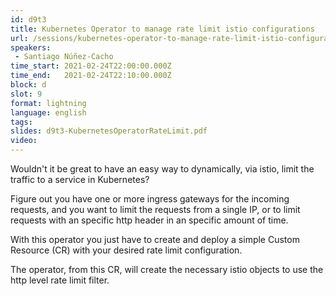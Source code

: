 ```yaml
---
id: d9t3
title: Kubernetes Operator to manage rate limit istio configurations
url: /sessions/kubernetes-operator-to-manage-rate-limit-istio-configurations
speakers:
 - Santiago Núñez-Cacho
time_start: 2021-02-24T22:00:00.000Z
time_end:   2021-02-24T22:10:00.000Z
block: d
slot: 9
format: lightning
language: english
tags:
slides: d9t3-KubernetesOperatorRateLimit.pdf
video:
---
```


Wouldn't it be great to have an easy way to dynamically, via istio, limit the traffic to a service in Kubernetes?

Figure out you have one or more ingress gateways for the incoming requests, and you want to limit the requests from a single IP, or to limit requests with an specific http header in an specific amount of time. 

With this operator you just have to create and deploy a simple Custom Resource (CR)  with your desired rate limit configuration. 

The operator, from this CR, will create the necessary istio objects to use the http level rate limit filter. 

